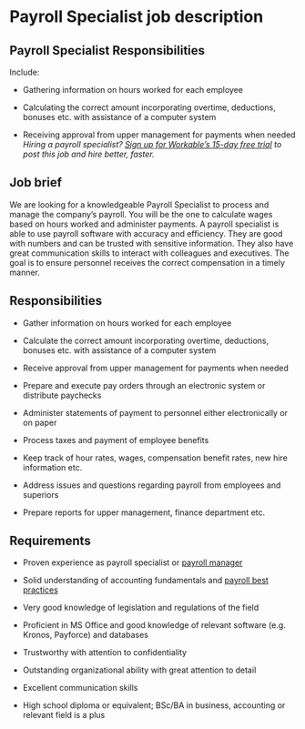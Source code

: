 # Payroll Specialist job description


## Payroll Specialist Responsibilities

Include:

* Gathering information on hours worked for each employee

* Calculating the correct amount incorporating overtime, deductions, bonuses etc. with assistance of a computer system

* Receiving approval from upper management for payments when needed
<em>Hiring a payroll specialist? <a href="https://www.workable.com/post-jobs-for-free/customize?wid=3676&amp;utm_page=payroll-specialist-job-description&amp;utm_program=ad-unit-right&amp;utm_tracking=job-descriptions-human-resources-job-descriptions">Sign up for Workable’s 15-day free trial</a> to post this job and hire better, faster.</em>


## Job brief

We are looking for a knowledgeable Payroll Specialist to process and manage the company’s payroll. You will be the one to calculate wages based on hours worked and administer payments.
A payroll specialist is able to use payroll software with accuracy and efficiency. They are good with numbers and can be trusted with sensitive information. They also have great communication skills to interact with colleagues and executives.
The goal is to ensure personnel receives the correct compensation in a timely manner.


## Responsibilities

* Gather information on hours worked for each employee

* Calculate the correct amount incorporating overtime, deductions, bonuses etc. with assistance of a computer system

* Receive approval from upper management for payments when needed

* Prepare and execute pay orders through an electronic system or distribute paychecks

* Administer statements of payment to personnel either electronically or on paper

* Process taxes and payment of employee benefits

* Keep track of hour rates, wages, compensation benefit rates, new hire information etc.

* Address issues and questions regarding payroll from employees and superiors

* Prepare reports for upper management, finance department etc.


## Requirements

* Proven experience as payroll specialist or <a href="https://resources.workable.com/payroll-manager-job-description">payroll manager</a>

* Solid understanding of accounting fundamentals and <a href="https://resources.workable.com/payroll-advance-policy">payroll best practices</a>

* Very good knowledge of legislation and regulations of the field

* Proficient in MS Office and good knowledge of relevant software (e.g. Kronos, Payforce) and databases

* Trustworthy with attention to confidentiality

* Outstanding organizational ability with great attention to detail

* Excellent communication skills

* High school diploma or equivalent; BSc/BA in business, accounting or relevant field is a plus
